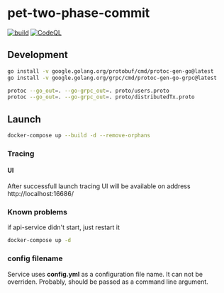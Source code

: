 # pet-two-phase-commit

[![build](https://github.com/Sugar-pack/orders-manager/actions/workflows/build.yml/badge.svg?branch=main)](https://github.com/Sugar-pack/orders-manager/actions/workflows/build.yml)
[![CodeQL](https://github.com/Sugar-pack/orders-manager/actions/workflows/codeql.yml/badge.svg)](https://github.com/Sugar-pack/orders-manager/actions/workflows/codeql.yml)

## Development

```bash
go install -v google.golang.org/protobuf/cmd/protoc-gen-go@latest
go install -v google.golang.org/grpc/cmd/protoc-gen-go-grpc@latest

protoc --go_out=. --go-grpc_out=. proto/users.proto
protoc --go_out=. --go-grpc_out=. proto/distributedTx.proto
```
## Launch

```bash
docker-compose up --build -d --remove-orphans
```

### Tracing

#### UI

After successfull launch tracing UI will be available on address http://localhost:16686/

### Known problems
if api-service didn't start, just restart it
```bash
docker-compose up -d
```

### config filename

Service uses **config.yml** as a configuration file name. It can not be overriden. Probably, should be passed as a command line argument.